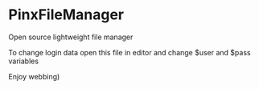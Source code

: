 # PinxFileManager

Open source lightweight file manager

To change login data open this file in editor and change $user and $pass variables

Enjoy webbing)
